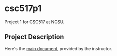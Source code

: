 csc517p1
===============

Project 1 for CSC517 at NCSU.

## Project Description

Here's the [main document](https://docs.google.com/a/ncsu.edu/document/d/18RQtiQByd3okMAONVNqmmrIG2iYyZ34y8jtjZYka8Go/edit#), provided by the instructor.
